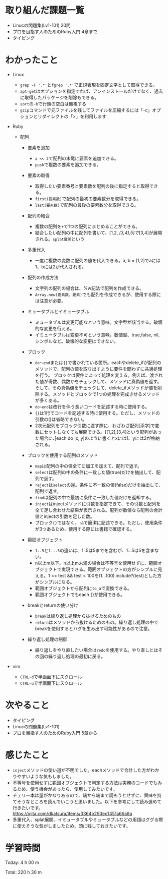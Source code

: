 # 取り組んだ課題一覧
- Linucの問題集(Lv1-101) 20問
- プロを目指す人のためのRuby入門 4章まで
- タイピング

# わかったこと
- Linux 
    - `grep -F '.*'`と`fgrep '.*'`で正規表現を固定文字として取得できる。
    - `apt-get`はオプションを指定すれば、アンインストールだけでなく、過去に取得したパッケージを削除もできる。
    - `sort`の`-b`で行頭の空白は無視する
    - `gzip`コマンドで元ファイルを残してファイルを圧縮するには「-c」オプションとリダイレクトの「>」を利用します
    
- Ruby
    - 配列
        - 要素を追加
            - `a << 2`で配列の末尾に要素を追加できる。
            - `push`で複数の要素を追加できる。

        - 要素の取得
            - 取得したい要素番号と要素数を配列の後に指定すると取得できる。
            - `first(要素数)`で配列の最初の要素数分を取得できる。
            - `last(要素数)`で配列の最後の要素数分を取得できる。

        - 配列の結合
            - 複数の配列を`+`で1つの配列にまとめることができる。
            - 結合したい配列の中に配列を書いて、[1,2, *[3,4],5]で*[3,4]が展開される。`splat展開`という

        - 多重代入
            - 一度に複数の変数に配列の値を代入できる。a, b = [1,2]でaには1、bには2が代入される。

        - 配列の作成方法
            - 文字列の配列の場合は、%w記法で配列を作成できる。
            - `Array.new(要素数、要素)`でも配列を作成できるが、使用する際には注意が必要。

        - ミュータブルとイミュータブル
            - ミュータブルは変更可能なという意味。文字型が該当する。破壊的な変更を行える。
            - イミュータブルは変更不可という意味。数値型、true,false, nil, シンボルなど。破壊的な変更はできない。

        - ブロック
            - `do〜end`または`{}`で書かれている箇所。eachやdelete_ifが配列のメソッドで、配列の値を取り出すように要件を問わずに共通処理を行う。
            ブロックは要件によって処理を変える。例えば、渡された値が奇数、偶数かをチェックして、メソッドに真偽値を返す。
            そして、その真偽値をチェックして、delete_ifメソッドが値を削除する。メソッドとブロックで1つの処理を完成させるメソッドが多くある。
            - `do~end`は改行を伴う長いコードを記述する時に使用する。
            - `{}`は1行でコードを記述する時に使用する。ただし、メソッドの引数の()は省略できない。
            - 2次元配列をブロック引数に渡す際に、わざわざ配列[添字]で変数にセットしなくても展開できる。[[1,2],[3,4]という配列があった場合に、]each do |x, y|のように書くとxには1、yには2が格納される。

        - ブロックを使用する配列のメソッド
            - `map`は配列の中の値全てに加工を加えて、配列で返す。
            - `select`は配列の中の条件に一致した値(true)だけを抽出して、配列で返す。
            - `reject`は`select`の逆。条件に不一致の値(false)だけを抽出して、配列で返す。
            - `find`は配列の中で最初に条件に一致した値だけを返却する。
            - `inject`はinjectメソッドに引数を指定できて、その引数と配列を全て足し合わせた結果が表示される。配列が数値なら配列の合計値とinjectの引数を足した数。
            - ブロック`{}`ではなく、`:&`で簡潔に記述できる。ただし、使用条件が3つあるため、使用する際には書籍で確認する。

        - 範囲オブジェクト
            - `1..5`と`1...5`の違いは、1..5は5までを含むが、1...5は5を含まない。
            - n以上m以下、n以上m未満の場合は不等号を使用せずに、範囲オブジェクトで実現できる。範囲オブジェクトの方がシンプルに見える。1 <= test && test < 100を(1...100).include?(test)とした方がシンプルになる。
            - 範囲オブジェクトから配列に`to_a`で変換できる。
            - 範囲オブジェクトでもeach {}が使用できる。

        - breakとreturnの使い分け
            - `break`は繰り返し処理から抜けるためのもの
            - `return`はメソッドから抜けるためのもの。繰り返し処理の中でbreakを使用するとバグを生み出す可能性があるので注意。

        - 繰り返し処理の制御
            - 繰り返しをやり直したい場合は`redo`を使用する。やり直しとはその回の繰り返し処理の最初に戻る。

- vim
    - `CTRL-d`で半画面下にスクロール
    - `CTRL-u`で半画面下にスクロール

# 次やること
- タイピング
- Linucの問題集(Lv1-101)
- プロを目指す人のためのRuby入門 5章から 

# 感じたこと
- `inject`メソッドの使い道が不明でした。eachメソッドで合計した方がわかりやすいような気もしました。
- 不等号を使用せずに範囲オブジェクトで判定する方法は実務のコードでもみるため、使う機会があったら、使用してみたいです。
- チェリー本は量がかなりあるので、端から端まで読もうとせずに、興味を持てそうなところを読んでいこうと思いました。以下を参考にして読み進めて行きたいです。
https://qiita.com/dkatsura/items/3364b293ed1451a66a8a
- 多重代入、splat展開、イミュータブルやミュータブルなどの用語はググる際に使えそうな気がしましたため、頭に残しておきたいです。

# 学習時間
Today: 4 h 00 m

Total: 220 h 30 m






